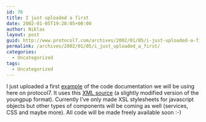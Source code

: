```yaml
---
id: 76
title: I just uploaded a first
date: 2002-01-05T19:28:05+00:00
author: Niklas
layout: post
guid: http://www.protocol7.com/archives/2002/01/05/i-just-uploaded-a-first/
permalink: /archives/2002/01/05/i_just_uploaded_a_first/
categories:
  - Uncategorized
tags:
  - Uncategorized
---
```

<div class='microid-3d6354845439c3711ec7cad431486e4605be5b3e'>
  <p>
    I just uploaded a first <a href="http://www.protocol7.com/default.asp?x=projdoc/p7_xmlrpc_svg">example</a> of the code documentation we will be using here on protocol7. It uses this <a href="http://www.protocol7.com/default.asp?x=projdoc/p7_xmlrpc_svg&a=xml">XML source</a> (a slightly modified version of the youngpup format). Currently I&#8217;ve only made XSL stylesheets for javascript objects but other types of components will be coming as well (services, CSS and maybe more). All code will be made freely available soon :-)
  </p>
</div>